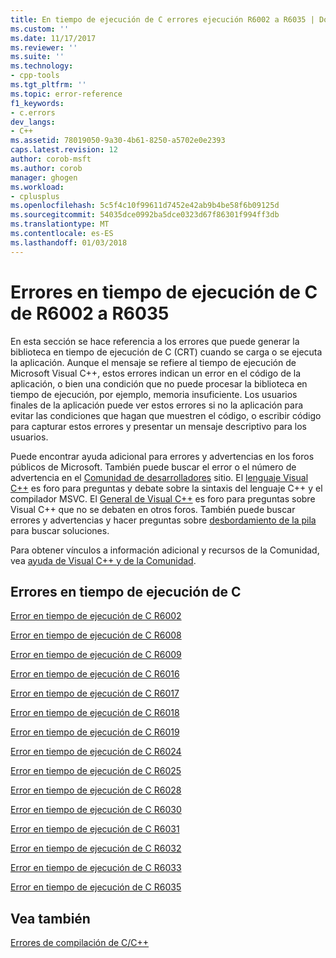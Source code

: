 ```yaml
---
title: En tiempo de ejecución de C errores ejecución R6002 a R6035 | Documentos de Microsoft
ms.custom: ''
ms.date: 11/17/2017
ms.reviewer: ''
ms.suite: ''
ms.technology:
- cpp-tools
ms.tgt_pltfrm: ''
ms.topic: error-reference
f1_keywords:
- c.errors
dev_langs:
- C++
ms.assetid: 78019050-9a30-4b61-8250-a5702e0e2393
caps.latest.revision: 12
author: corob-msft
ms.author: corob
manager: ghogen
ms.workload:
- cplusplus
ms.openlocfilehash: 5c5f4c10f99611d7452e42ab9b4be58f6b09125d
ms.sourcegitcommit: 54035dce0992ba5dce0323d67f86301f994ff3db
ms.translationtype: MT
ms.contentlocale: es-ES
ms.lasthandoff: 01/03/2018
---
```

# <a name="c-runtime-errors-r6002-through-r6035"></a>Errores en tiempo de ejecución de C de R6002 a R6035

En esta sección se hace referencia a los errores que puede generar la biblioteca en tiempo de ejecución de C (CRT) cuando se carga o se ejecuta la aplicación. Aunque el mensaje se refiere al tiempo de ejecución de Microsoft Visual C++, estos errores indican un error en el código de la aplicación, o bien una condición que no puede procesar la biblioteca en tiempo de ejecución, por ejemplo, memoria insuficiente. Los usuarios finales de la aplicación puede ver estos errores si no la aplicación para evitar las condiciones que hagan que muestren el código, o escribir código para capturar estos errores y presentar un mensaje descriptivo para los usuarios.

Puede encontrar ayuda adicional para errores y advertencias en los foros públicos de Microsoft. También puede buscar el error o el número de advertencia en el [Comunidad de desarrolladores](https://go.microsoft.com/fwlink/p/?linkid=820594) sitio. El [lenguaje Visual C++](http://go.microsoft.com/fwlink/p/?linkid=158195) es foro para preguntas y debate sobre la sintaxis del lenguaje C++ y el compilador MSVC. El [General de Visual C++](http://go.microsoft.com/fwlink/p/?linkid=158194) es foro para preguntas sobre Visual C++ que no se debaten en otros foros. También puede buscar errores y advertencias y hacer preguntas sobre [desbordamiento de la pila](http://stackoverflow.com/) para buscar soluciones.

Para obtener vínculos a información adicional y recursos de la Comunidad, vea [ayuda de Visual C++ y de la Comunidad](../../visual-cpp-help-and-community.md).

## <a name="c-runtime-errors"></a>Errores en tiempo de ejecución de C

[Error en tiempo de ejecución de C R6002](../../error-messages/tool-errors/c-runtime-error-r6002.md)

[Error en tiempo de ejecución de C R6008](../../error-messages/tool-errors/c-runtime-error-r6008.md)

[Error en tiempo de ejecución de C R6009](../../error-messages/tool-errors/c-runtime-error-r6009.md)

[Error en tiempo de ejecución de C R6016](../../error-messages/tool-errors/c-runtime-error-r6016.md)

[Error en tiempo de ejecución de C R6017](../../error-messages/tool-errors/c-runtime-error-r6017.md)

[Error en tiempo de ejecución de C R6018](../../error-messages/tool-errors/c-runtime-error-r6018.md)

[Error en tiempo de ejecución de C R6019](../../error-messages/tool-errors/c-runtime-error-r6019.md)

[Error en tiempo de ejecución de C R6024](../../error-messages/tool-errors/c-runtime-error-r6024.md)

[Error en tiempo de ejecución de C R6025](../../error-messages/tool-errors/c-runtime-error-r6025.md)

[Error en tiempo de ejecución de C R6028](../../error-messages/tool-errors/c-runtime-error-r6028.md)

[Error en tiempo de ejecución de C R6030](../../error-messages/tool-errors/c-runtime-error-r6030.md)

[Error en tiempo de ejecución de C R6031](../../error-messages/tool-errors/c-runtime-error-r6031.md)

[Error en tiempo de ejecución de C R6032](../../error-messages/tool-errors/c-runtime-error-r6032.md)

[Error en tiempo de ejecución de C R6033](../../error-messages/tool-errors/c-runtime-error-r6033.md)

[Error en tiempo de ejecución de C R6035](../../error-messages/tool-errors/c-runtime-error-r6035.md)

## <a name="see-also"></a>Vea también

[Errores de compilación de C/C++](../../error-messages/compiler-errors-1/c-cpp-build-errors.md)  
